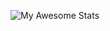 ![My Awesome Stats](https://awesome-github-stats.azurewebsites.net/user-stats/exejar?cardType=level&theme=nightowl)
